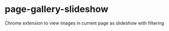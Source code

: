 # page-gallery-slideshow
Chrome extension to view images in current page as slideshow with filtering
